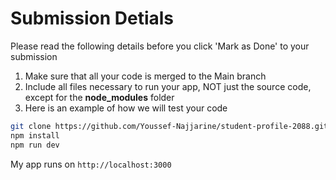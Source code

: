 
# Submission Detials

Please read the following details before you click 'Mark as Done' to your submission
1. Make sure that all your code is merged to the Main branch
2. Include all files necessary to run your app, NOT just the source code, except for the **node_modules** folder
3. Here is an example of how we will test your code

```bash
git clone https://github.com/Youssef-Najjarine/student-profile-2088.git
npm install
npm run dev
```

My app runs on  `http://localhost:3000`
